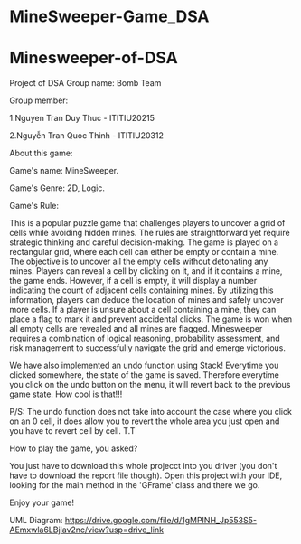 # MineSweeper-Game_DSA
# Minesweeper-of-DSA
Project of DSA
Group name: Bomb Team 

Group member:

1.Nguyen Tran Duy Thuc - ITITIU20215

2.Nguyễn Tran Quoc Thinh - ITITIU20312




About this game:

Game's name: MineSweeper.

Game's Genre: 2D, Logic.

Game's Rule:

This is a popular puzzle game that challenges players to uncover a grid of cells while avoiding hidden mines. The rules are straightforward yet require strategic thinking and careful decision-making. The game is played on a rectangular grid, where each cell can either be empty or contain a mine. The objective is to uncover all the empty cells without detonating any mines. Players can reveal a cell by clicking on it, and if it contains a mine, the game ends. However, if a cell is empty, it will display a number indicating the count of adjacent cells containing mines. By utilizing this information, players can deduce the location of mines and safely uncover more cells. If a player is unsure about a cell containing a mine, they can place a flag to mark it and prevent accidental clicks. The game is won when all empty cells are revealed and all mines are flagged. Minesweeper requires a combination of logical reasoning, probability assessment, and risk management to successfully navigate the grid and emerge victorious.

We have also implemented an undo function using Stack! Everytime you clicked somewhere, the state of the game is saved. Therefore everytime you click on the undo button on the menu, it will revert back to the previous game state. How cool is that!!!

P/S: The undo function does not take into account the case where you click on an 0 cell, it does allow you to revert the whole area you just open and you have to revert cell by cell. T.T

How to play the game, you asked?

You just have to download this whole projecct into you driver (you don't have to download the report file though). Open this project with your IDE, looking for the main method in the 'GFrame' class and there we go.

Enjoy your game!

UML Diagram: https://drive.google.com/file/d/1gMPINH_Jp553S5-AEmxwla6LBjlav2nc/view?usp=drive_link
